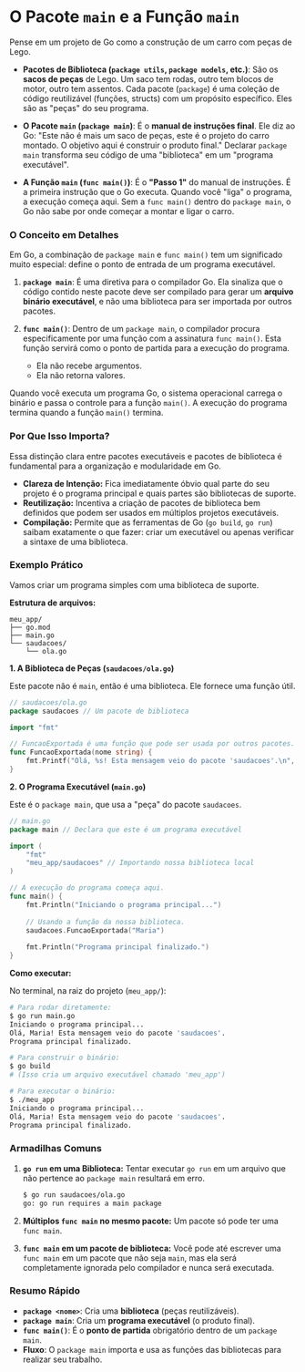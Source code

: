 # O Pacote `main` e a Função `main`

Pense em um projeto de Go como a construção de um carro com peças de Lego.

*   **Pacotes de Biblioteca (`package utils`, `package models`, etc.)**: São os **sacos de peças** de Lego. Um saco tem rodas, outro tem blocos de motor, outro tem assentos. Cada pacote (`package`) é uma coleção de código reutilizável (funções, structs) com um propósito específico. Eles são as "peças" do seu programa.

*   **O Pacote `main` (`package main`)**: É o **manual de instruções final**. Ele diz ao Go: "Este não é mais um saco de peças, este é o projeto do carro montado. O objetivo aqui é construir o produto final." Declarar `package main` transforma seu código de uma "biblioteca" em um "programa executável".

*   **A Função `main` (`func main()`)**: É o **"Passo 1"** do manual de instruções. É a primeira instrução que o Go executa. Quando você "liga" o programa, a execução começa aqui. Sem a `func main()` dentro do `package main`, o Go não sabe por onde começar a montar e ligar o carro.

### O Conceito em Detalhes

Em Go, a combinação de `package main` e `func main()` tem um significado muito especial: define o ponto de entrada de um programa executável.

1.  **`package main`**: É uma diretiva para o compilador Go. Ela sinaliza que o código contido neste pacote deve ser compilado para gerar um **arquivo binário executável**, e não uma biblioteca para ser importada por outros pacotes.

2.  **`func main()`**: Dentro de um `package main`, o compilador procura especificamente por uma função com a assinatura `func main()`. Esta função servirá como o ponto de partida para a execução do programa.
    *   Ela não recebe argumentos.
    *   Ela não retorna valores.

Quando você executa um programa Go, o sistema operacional carrega o binário e passa o controle para a função `main()`. A execução do programa termina quando a função `main()` termina.

### Por Que Isso Importa?

Essa distinção clara entre pacotes executáveis e pacotes de biblioteca é fundamental para a organização e modularidade em Go.

*   **Clareza de Intenção:** Fica imediatamente óbvio qual parte do seu projeto é o programa principal e quais partes são bibliotecas de suporte.
*   **Reutilização:** Incentiva a criação de pacotes de biblioteca bem definidos que podem ser usados em múltiplos projetos executáveis.
*   **Compilação:** Permite que as ferramentas de Go (`go build`, `go run`) saibam exatamente o que fazer: criar um executável ou apenas verificar a sintaxe de uma biblioteca.

### Exemplo Prático

Vamos criar um programa simples com uma biblioteca de suporte.

**Estrutura de arquivos:**
```
meu_app/
├── go.mod
├── main.go
└── saudacoes/
    └── ola.go
```

**1. A Biblioteca de Peças (`saudacoes/ola.go`)**

Este pacote não é `main`, então é uma biblioteca. Ele fornece uma função útil.

```go
// saudacoes/ola.go
package saudacoes // Um pacote de biblioteca

import "fmt"

// FuncaoExportada é uma função que pode ser usada por outros pacotes.
func FuncaoExportada(nome string) {
	fmt.Printf("Olá, %s! Esta mensagem veio do pacote 'saudacoes'.\n", nome)
}
```

**2. O Programa Executável (`main.go`)**

Este é o `package main`, que usa a "peça" do pacote `saudacoes`.

```go
// main.go
package main // Declara que este é um programa executável

import (
	"fmt"
	"meu_app/saudacoes" // Importando nossa biblioteca local
)

// A execução do programa começa aqui.
func main() {
	fmt.Println("Iniciando o programa principal...")
	
	// Usando a função da nossa biblioteca.
	saudacoes.FuncaoExportada("Maria")
	
	fmt.Println("Programa principal finalizado.")
}
```

**Como executar:**

No terminal, na raiz do projeto (`meu_app/`):

```bash
# Para rodar diretamente:
$ go run main.go
Iniciando o programa principal...
Olá, Maria! Esta mensagem veio do pacote 'saudacoes'.
Programa principal finalizado.

# Para construir o binário:
$ go build
# (Isso cria um arquivo executável chamado 'meu_app')

# Para executar o binário:
$ ./meu_app
Iniciando o programa principal...
Olá, Maria! Esta mensagem veio do pacote 'saudacoes'.
Programa principal finalizado.
```

### Armadilhas Comuns

1.  **`go run` em uma Biblioteca:** Tentar executar `go run` em um arquivo que não pertence ao `package main` resultará em erro.
    ```bash
    $ go run saudacoes/ola.go
    go: go run requires a main package
    ```

2.  **Múltiplos `func main` no mesmo pacote:** Um pacote só pode ter uma `func main`.

3.  **`func main` em um pacote de biblioteca:** Você pode até escrever uma `func main` em um pacote que não seja `main`, mas ela será completamente ignorada pelo compilador e nunca será executada.

### Resumo Rápido

*   **`package <nome>`**: Cria uma **biblioteca** (peças reutilizáveis).
*   **`package main`**: Cria um **programa executável** (o produto final).
*   **`func main()`**: É o **ponto de partida** obrigatório dentro de um `package main`.
*   **Fluxo**: O `package main` importa e usa as funções das bibliotecas para realizar seu trabalho.